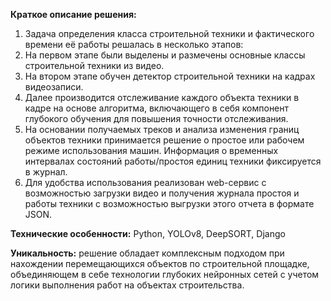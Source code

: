 **Краткое описание решения:**
1. Задача определения класса строительной техники и фактического времени её работы решалась в несколько этапов:
2. На первом этапе были выделены и размечены основные классы строительной техники из видео.
3. На втором этапе обучен детектор строительной техники на кадрах видеозаписи.
4. Далее производится отслеживание каждого объекта техники в кадре на основе алгоритма, включающего в себя компонент глубокого обучения для повышения точности отслеживания.
5. На основании получаемых треков и анализа изменения границ объектов техники принимается решение о простое или рабочем режиме использования машин. Информация о временных интервалах состояний работы/простоя единиц техники фиксируется в журнал.
6. Для удобства использования реализован web-сервис с возможностью загрузки видео и получения журнала простоя и работы техники с возможностью выгрузки этого отчета в формате JSON.

**Технические особенности:** Python, YOLOv8, DeepSORT, Django

**Уникальность:** решение обладает комплексным подходом при нахождении перемещающихся объектов по строительной площадке, объединяющем в себе технологии глубоких нейронных сетей с учетом логики выполнения работ на объектах строительства.
